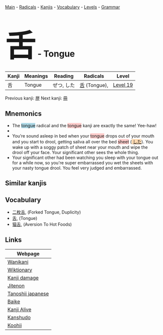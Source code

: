 <style> bigfont {font-size: 100px}</style>
[Main](../index.md) -
[Radicals](../radicals.md) -
[Kanjis](../kanjis.md) -
[Vocabulary](../vocabulary.md) -
[Levels](../levels.md) -
[Grammar](../grammar.md)
# <bigfont> 舌</bigfont> - Tongue 

| Kanji | Meanings | Reading | Radicals | Level |
| --- | --- | --- | --- | --- |
| 舌 | Tongue | ぜつ, した | [舌](../radicals/舌.md) (Tongue),  | [Level 19](../levels/wk_level19.md) |

Previous kanji: [歴](歴.md) Next kanji: [冊](冊.md) 

## Mnemonics
 * The <span style="background-color:#ADD8E6"> tongue</span> radical and the <span style="background-color:#ffcccb"> tongue</span> kanji are exactly the same! Yee-haw!
* 
* You’re sound asleep in bed when your <span style="background-color:#ffcccb"> tongue</span> drops out of your mouth and you start to drool, getting saliva all over the bed <span style="background-color:#ffcccb"> sheet</span> (<span style="background-color:#fed8b1"> [した](https://jisho.org/search/した)</span>). You wake up with a soggy patch of sheet near your mouth and wipe the drool off your face. Your significant other sees the whole thing.
* Your significant other had been watching you sleep with your tongue out for a while now, so you're super embarrassed you wet the sheets with your nasty tongue drool. You feel very judged and embarrassed.


## Similar kanjis
 


## Vocabulary
 * [二枚舌](../vocabulary/舌.md), (Forked Tongue, Duplicity)
* [舌](../vocabulary/舌.md), (Tongue)
* [猫舌](../vocabulary/舌.md), (Aversion To Hot Foods)



## Links 

| Webpage |
| --- |
| [Wanikani          ](https://www.wanikani.com/kanji/舌) |
| [Wiktionary        ](https://en.wiktionary.org/wiki/舌) |
| [Kanji damage      ](http://www.kanjidamage.com/kanji/search?utf8=✓&q=舌) |
| [Jitenon           ](https://jitenon.com/kanji/舌) |
| [Tanoshii japanese ](https://www.tanoshiijapanese.com/dictionary/kanji.cfm?k=舌) |
| [Baike             ](https://baike.baidu.com/item/舌) |
| [Kanji Alive       ](https://app.kanjialive.com/舌) |
| [Kanshudo          ](https://www.kanshudo.com/searchmn?q=舌) |
| [Koohii            ](https://kanji.koohii.com/study/kanji/舌) |
